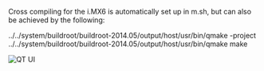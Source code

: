 Cross compiling for the i.MX6 is automatically set up in m.sh, but can also be achieved by the following:

../../system/buildroot/buildroot-2014.05/output/host/usr/bin/qmake -project
../../system/buildroot/buildroot-2014.05/output/host/usr/bin/qmake
make

![QT UI](https://raw.githubusercontent.com/scdickson/Fluke-i.MX6/master/QT/qt_ui.jpg)